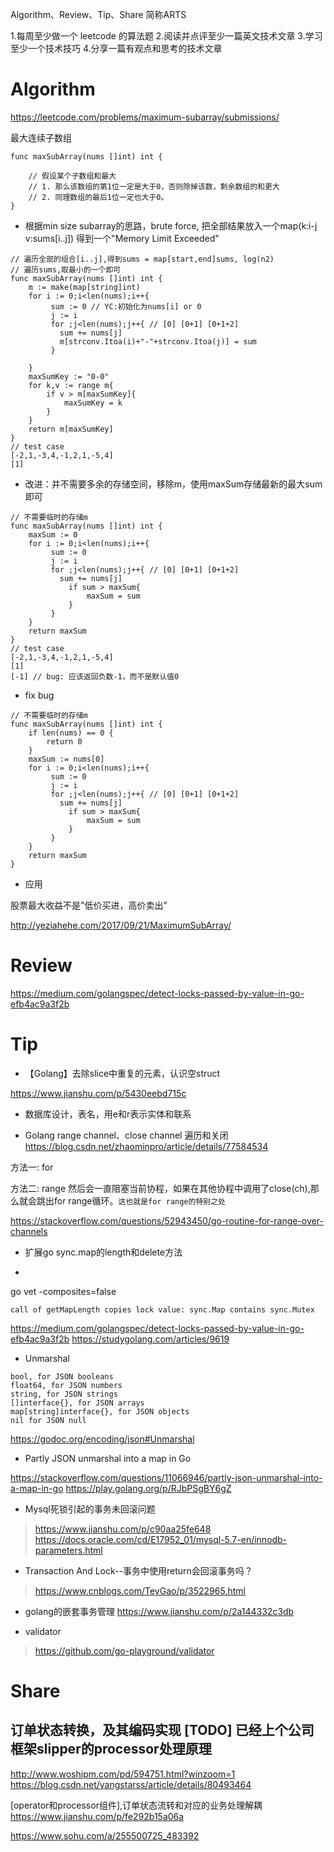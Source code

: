 Algorithm、Review、Tip、Share 简称ARTS 

1.每周至少做一个 leetcode 的算法题 2.阅读并点评至少一篇英文技术文章 3.学习至少一个技术技巧 4.分享一篇有观点和思考的技术文章

# Algorithm

https://leetcode.com/problems/maximum-subarray/submissions/

最大连续子数组

```
func maxSubArray(nums []int) int {
    
    // 假设某个子数组和最大
    // 1. 那么该数组的第1位一定是大于0，否则除掉该数，剩余数组的和更大
    // 2. 同理数组的最后1位一定也大于0。
}
```

* 根据min size subarray的思路，brute force, 把全部结果放入一个map(k:i-j v:sums[i..j]) 得到一个"Memory Limit Exceeded"
```
// 遍历全部的组合[i..j],得到sums = map[start,end]sums, log(n2) 
// 遍历sums,取最小的一个即可
func maxSubArray(nums []int) int {
    m := make(map[string]int)
    for i := 0;i<len(nums);i++{
         sum := 0 // YC:初始化为nums[i] or 0
         j := i 
         for ;j<len(nums);j++{ // [0] [0+1] [0+1+2]
           sum += nums[j]
           m[strconv.Itoa(i)+"-"+strconv.Itoa(j)] = sum
         }
        
    }
    maxSumKey := "0-0"
    for k,v := range m{
        if v > m[maxSumKey]{
            maxSumKey = k
        }
    }
    return m[maxSumKey]
}
// test case
[-2,1,-3,4,-1,2,1,-5,4]
[1]
```
* 改进：并不需要多余的存储空间，移除m，使用maxSum存储最新的最大sum即可

```
// 不需要临时的存储m
func maxSubArray(nums []int) int {
    maxSum := 0
    for i := 0;i<len(nums);i++{
         sum := 0
         j := i
         for ;j<len(nums);j++{ // [0] [0+1] [0+1+2]
           sum += nums[j]
             if sum > maxSum{
                 maxSum = sum
             }
         }
    }
    return maxSum
}
// test case
[-2,1,-3,4,-1,2,1,-5,4]
[1]
[-1] // bug: 应该返回负数-1，而不是默认值0
```

* fix bug

```
// 不需要临时的存储m
func maxSubArray(nums []int) int {
    if len(nums) == 0 {
        return 0
    }
    maxSum := nums[0]
    for i := 0;i<len(nums);i++{
         sum := 0
         j := i
         for ;j<len(nums);j++{ // [0] [0+1] [0+1+2]
           sum += nums[j]
             if sum > maxSum{
                 maxSum = sum
             }
         }
    }
    return maxSum
}
```

* 应用

股票最大收益不是"低价买进，高价卖出"

http://yeziahehe.com/2017/09/21/MaximumSubArray/

# Review
https://medium.com/golangspec/detect-locks-passed-by-value-in-go-efb4ac9a3f2b


# Tip

* 【Golang】去除slice中重复的元素，认识空struct

https://www.jianshu.com/p/5430eebd715c

* 数据库设计，表名，用e和r表示实体和联系

* Golang range channel、close channel 遍历和关闭
https://blog.csdn.net/zhaominpro/article/details/77584534

方法一: for

方法二: range
然后会一直阻塞当前协程，如果在其他协程中调用了close(ch),那么就会跳出for range循环。`这也就是for range的特别之处`

https://stackoverflow.com/questions/52943450/go-routine-for-range-over-channels

* 扩展go sync.map的length和delete方法


*
go vet -composites=false

`call of getMapLength copies lock value: sync.Map contains sync.Mutex`

https://medium.com/golangspec/detect-locks-passed-by-value-in-go-efb4ac9a3f2b
https://studygolang.com/articles/9619

* Unmarshal

```
bool, for JSON booleans
float64, for JSON numbers
string, for JSON strings
[]interface{}, for JSON arrays
map[string]interface{}, for JSON objects
nil for JSON null
```

https://godoc.org/encoding/json#Unmarshal

* Partly JSON unmarshal into a map in Go

https://stackoverflow.com/questions/11066946/partly-json-unmarshal-into-a-map-in-go
https://play.golang.org/p/RJbPSgBY6gZ

* Mysql死锁引起的事务未回滚问题

> https://www.jianshu.com/p/c90aa25fe648
> https://docs.oracle.com/cd/E17952_01/mysql-5.7-en/innodb-parameters.html

* Transaction And Lock--事务中使用return会回滚事务吗？

> https://www.cnblogs.com/TeyGao/p/3522965.html

* golang的嵌套事务管理
https://www.jianshu.com/p/2a144332c3db

* validator
> https://github.com/go-playground/validator

# Share

## 订单状态转换，及其编码实现 [TODO] 已经上个公司框架slipper的processor处理原理

http://www.woshipm.com/pd/594751.html?winzoom=1
https://blog.csdn.net/yangstarss/article/details/80493464

[operator和processor组件],订单状态流转和对应的业务处理解耦
https://www.jianshu.com/p/fe292b15a06a

https://www.sohu.com/a/255500725_483392

